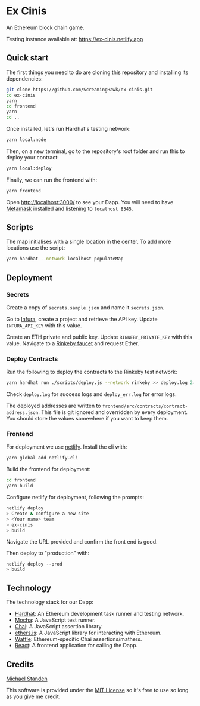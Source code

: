 # Ex Cinis

An Ethereum block chain game.

Testing instance available at: https://ex-cinis.netlify.app

## Quick start

The first things you need to do are cloning this repository and installing its
dependencies:

```sh
git clone https://github.com/ScreamingHawk/ex-cinis.git
cd ex-cinis
yarn
cd frontend
yarn
cd ..
```

Once installed, let's run Hardhat's testing network:

```sh
yarn local:node
```

Then, on a new terminal, go to the repository's root folder and run this to deploy your contract:

```sh
yarn local:deploy
```

Finally, we can run the frontend with:

```sh
yarn frontend
```

Open [http://localhost:3000/](http://localhost:3000/) to see your Dapp. You will need to have [Metamask](https://metamask.io) installed and listening to `localhost 8545`.

## Scripts

The map initialises with a single location in the center. To add more locations use the script:

```sh
yarn hardhat --network localhost populateMap
```

## Deployment

### Secrets

Create a copy of `secrets.sample.json` and name it `secrets.json`.

Go to [Infura](https://infura.io/), create a project and retrieve the API key. Update `INFURA_API_KEY` with this value.

Create an ETH private and public key. Update `RINKEBY_PRIVATE_KEY` with this value.
Navigate to a [Rinkeby faucet](https://faucet.rinkeby.io/) and request Ether.

### Deploy Contracts

Run the following to deploy the contracts to the Rinkeby test network:

```sh
yarn hardhat run ./scripts/deploy.js --network rinkeby >> deploy.log 2>> deploy_err.log
```

Check `deploy.log` for success logs and `deploy_err.log` for error logs.

The deployed addresses are written to `frontend/src/contracts/contract-address.json`.
This file is git ignored and overridden by every deployment. You should store the values somewhere if you want to keep them.

### Frontend

For deployment we use [netlify](https://www.netlify.com/). Install the cli with:

```sh
yarn global add netlify-cli
```

Build the frontend for deployment:

```sh
cd frontend
yarn build
```

Configure netlify for deployment, following the prompts:

```sh
netlify deploy
> Create & configure a new site
> <Your name> team
> ex-cinis
> build
```

Navigate the URL provided and confirm the front end is good.

Then deploy to "production" with:

```
netlify deploy --prod
> build
```

## Technology

The technology stack for our Dapp:

- [Hardhat](https://hardhat.org/): An Ethereum development task runner and testing network.
- [Mocha](https://mochajs.org/): A JavaScript test runner.
- [Chai](https://www.chaijs.com/): A JavaScript assertion library.
- [ethers.js](https://docs.ethers.io/ethers.js/html/): A JavaScript library for interacting with Ethereum.
- [Waffle](https://github.com/EthWorks/Waffle/): Ethereum-specific Chai assertions/mathers.
- [React](https://reactjs.org/): A frontend application for calling the Dapp.

## Credits

[Michael Standen](https://michael.standen.link)

This software is provided under the [MIT License](https://tldrlegal.com/license/mit-license) so it's free to use so long as you give me credit.
